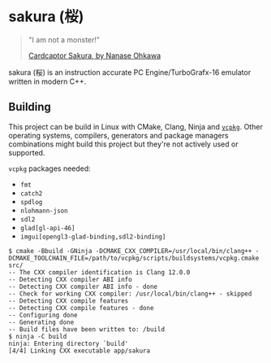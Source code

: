 # sakura (桜)

> "I am not a monster!"
>
> [Cardcaptor Sakura, by Nanase Ohkawa](https://en.wikipedia.org/wiki/Cardcaptor_Sakura)

sakura (桜) is an instruction accurate PC Engine/TurboGrafx-16 emulator written in modern C++.

## Building

This project can be build in Linux with CMake, Clang, Ninja and [`vcpkg`](https://github.com/Microsoft/vcpkg). Other operating systems, compilers, generators and package managers combinations might build this project but they're not actively used or supported.

`vcpkg` packages needed:

* `fmt`
* `catch2`
* `spdlog`
* `nlohmann-json`
* `sdl2`
* `glad[gl-api-46]`
* `imgui[opengl3-glad-binding,sdl2-binding]`

```Shell Session
$ cmake -Bbuild -GNinja -DCMAKE_CXX_COMPILER=/usr/local/bin/clang++ -DCMAKE_TOOLCHAIN_FILE=/path/to/vcpkg/scripts/buildsystems/vcpkg.cmake src/
-- The CXX compiler identification is Clang 12.0.0
-- Detecting CXX compiler ABI info
-- Detecting CXX compiler ABI info - done
-- Check for working CXX compiler: /usr/local/bin/clang++ - skipped
-- Detecting CXX compile features
-- Detecting CXX compile features - done
-- Configuring done
-- Generating done
-- Build files have been written to: /build
$ ninja -C build
ninja: Entering directory `build'
[4/4] Linking CXX executable app/sakura
```
